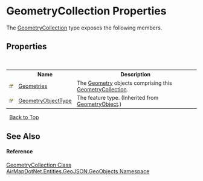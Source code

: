 # GeometryCollection Properties
 

The <a href="T_AirMapDotNet_Entities_GeoJSON_GeoObjects_GeometryCollection">GeometryCollection</a> type exposes the following members.


## Properties
&nbsp;<table><tr><th></th><th>Name</th><th>Description</th></tr><tr><td>![Public property](media/pubproperty.gif "Public property")</td><td><a href="P_AirMapDotNet_Entities_GeoJSON_GeoObjects_GeometryCollection_Geometries">Geometries</a></td><td>
The <a href="T_AirMapDotNet_Entities_GeoJSON_Geometry">Geometry</a> objects comprising this <a href="T_AirMapDotNet_Entities_GeoJSON_GeoObjects_GeometryCollection">GeometryCollection</a>.</td></tr><tr><td>![Public property](media/pubproperty.gif "Public property")</td><td><a href="P_AirMapDotNet_Entities_GeoJSON_GeoObjects_GeometryObject_GeometryObjectType">GeometryObjectType</a></td><td>
The feature type.
 (Inherited from <a href="T_AirMapDotNet_Entities_GeoJSON_GeoObjects_GeometryObject">GeometryObject</a>.)</td></tr></table>&nbsp;
<a href="#geometrycollection-properties">Back to Top</a>

## See Also


#### Reference
<a href="T_AirMapDotNet_Entities_GeoJSON_GeoObjects_GeometryCollection">GeometryCollection Class</a><br /><a href="N_AirMapDotNet_Entities_GeoJSON_GeoObjects">AirMapDotNet.Entities.GeoJSON.GeoObjects Namespace</a><br />